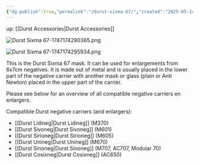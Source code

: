 ```yaml
---
{"dg-publish":true,"permalink":"/durst-sixma-67/","created":"2025-05-14T00:09:30.860+02:00"}
---
```


up: [[Durst Accessories\|Durst Accessories]]

![Durst Sixma 67-1747174290365.png](/img/user/Assets/Durst%20Sixma%2067-1747174290365.png)

![Durst Sixma 67-1747174295934.png](/img/user/Assets/Durst%20Sixma%2067-1747174295934.png)

This is the Durst Sixma 67 mask. It can be used for enlargements from 6x7cm negatives. It is made out of metal and is usually placed in the lower part of the negative carrier with another mask or glass (plain or Anti Newton) placed in the upper part of the carrier.

Please see below for an overview of all compatible negative carriers en enlargers.

Compatible Durst negative carriers (and enlargers):

- [[Durst Lidineg\|Durst Lidineg]] (M370)
- [[Durst Sivoneg\|Durst Sivoneg]] (M601)
- [[Durst Sirioneg\|Durst Sirioneg]] (M605)
- [[Durst Unineg\|Durst Unineg]] (M670)
- [[Durst Sinoneg\|Durst Sinoneg]] (M707, AC707, Modular 70)
- [[Durst Cosixneg\|Durst Cosixneg]] (AC650)